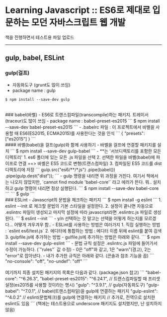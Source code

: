 # Learning Javascript :: ES6로 제대로 입문하는 모던 자바스크립트 웹 개발

책을 진행하면서 테스트용 파일 업로드

---------------------------------------

## gulp, babel, ESLint

### gulp(걸프)
- 자동화도구 (grunt도 많이 쓰임)
- package name : gulp
```
$ npm install --save-dev gulp
```
<br />
### babel(바벨)
- ES6로 트랜스컴파일(transcompile)하는 패키지. 트레이서(traceur)도 많이 쓰임
- package name : babel-preset-es2015
```
$ npm install --save-dev babel-preset-es2015
```
- .babelrc 파일 : 이 프로젝트에서 바벨을 사용할 때 ES6(ES2015, ECMA2015)를 사용한다는 것을 인식
```
{ "presets": ["es2015"] }
```
<br />
#### 바벨(babel)을 걸프(gulp)와 함께 사용하기
- 바벨을 걸프에 연결할 패키지를 설치
```
$ npm install --save-dev gulp-babel
```
- **는 '서브디렉토리를 포함한 모든 디렉토리'
1. es6 폴더에 있는 모든 .js 파일을 선택
2. 선택한 파일을 바벨(babel)에 파이프로 연결 ==> 바벨은 ES5 코드로 변형(트랜스컴파일)
3. 컴파일된 ES5 코드를 dist 디렉토리에 저장
```
gulp.src("es6/**/*.js")
	.pipe(babel())
	.pipe(gulp.dest("dist"));
```
- gulp 명령을 내리면 위 과정을 거친다. 여기서 책에서는 나오지 않았지만, `cannot find module 'babel-core'` 라고 에러가 뜬다. 뭐.. 설치하고 gulp 명령어 내리면 정상 실행된다.
```
$ npm install --save-dev babel-core
```
```
$ gulp
```
<br />
### ESLint
- Javascript의 문법을 체크하는 패키지
```
$ npm install -g eslint
```
1. eslint --init 로 체크할 문법의 기본 스타일을 설정한다.
2. 설정이 끝나면 자동으로 .eslintrc 파일이 생성되고 마지막 설정에 따라 javascript라면 .eslintrc.js 파일로 생성된다.
```
$ eslint --init
```
- y/n 선택하는 것 말고는 선택을 어떻게 하는지를 모르겠다... 어떻게 겨우겨우 함..
- ESLint를 사용하는 방법은 여러가지
	1. 직접 실행하는 방법 : `eslint es6/test.js`
	2. 에디터에 통합하는 방법 : 에디터 이름 뒤에 eslint를 붙여 검색
	3. gulpfile.js에 추가하는 방법
- gulfile.js에 추가하는 방법은 아래와 같다.
```
$ npm install --save-dev gulp-eslint
```
- 문법 규칙 설정은 .eslintrc.js 파일에 들어가서 수정이 가능하다. (`"rules"` 값 수정)
- 0은 "off"와 같고, 1은 "warn"(경고), 2는 "error"로 잡아낸다.
- 내가 추가한 규칙은 아래와 같다. (콘솔과 참조 기능을 끔)
```
"no-console": "off",
"no-undef": "off"
```
<br />
<br />
여기까지 최종 설치된 패키지의 목록은 다음과 같다. (package.json 참고)
```
"babel-core": "^6.26.3",
"babel-preset-es2015": "^6.24.1", // 트랜스컴파일할 때 프리셋 설정(es2015를 사용할 것이라는 명시)
"gulp": "^3.9.1", // gulp(자동화도구) 
"gulp-babel": "^7.0.1", // babel(트랜스컴파일)을 gulp에 연결하는 패키지
"gulp-eslint": "^4.0.2" // eslint(문법체크)를 gulp에 연결하는 패키지
// 추가로, 전역으로 설치한 eslint도 있음
```
(책에는 테스트용으로 underscore 패키지도 설치했지만, 난 설치하지 않음)
